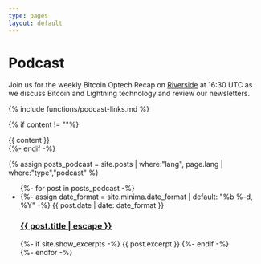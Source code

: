 ```yaml
---
type: pages
layout: default
---
```

<link rel="stylesheet" href="/assets/css/main.css">

<!-- turn off podcast localization for now
<div class="localization">
  <a href="/en/podcast/">en</a>
  {% for lang in site.languages %}
    | <a href="/{{ lang.code }}/podcast/">{{lang.code}}</a>
  {% endfor %}
</div>-->

<h1 class="post-title">Podcast</h1>

Join us for the weekly Bitcoin Optech Recap on <a href="https://riverside.fm/studio/bitcoin-optech">Riverside</a> at 16:30 UTC as we discuss Bitcoin and Lightning technology and review our newsletters.

{% include functions/podcast-links.md %}

{% if content != ""%}
  <div class="post-content">
    {{ content }}
  </div>
{%- endif -%}

{% assign posts_podcast = site.posts | where:"lang", page.lang | where:"type","podcast" %}

<ul class="post-list">
  {%- for post in posts_podcast -%}
  <li>
    {%- assign date_format = site.minima.date_format | default: "%b %-d, %Y" -%}
    <span class="post-meta">{{ post.date | date: date_format }}</span>
    <h3>
      <a class="post-link" href="{{ post.url | relative_url }}">
        {{ post.title | escape }}
      </a>
    </h3>
    {%- if site.show_excerpts -%}
      {{ post.excerpt }}
    {%- endif -%}
  </li>
  {%- endfor -%}
</ul>
